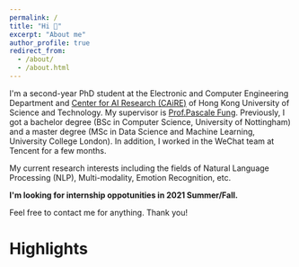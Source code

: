 ```yaml
---
permalink: /
title: "Hi 🤗"
excerpt: "About me"
author_profile: true
redirect_from:
  - /about/
  - /about.html
---
```


I'm a second-year PhD student at the Electronic and Computer Engineering Department and [Center for AI Research (CAiRE)](https://caire.ust.hk/) of Hong Kong University of Science and Technology. My supervisor is [Prof.Pascale Fung](https://pascale.home.ece.ust.hk). Previously, I got a bachelor degree (BSc in Computer Science, University of Nottingham) and a master degree (MSc in Data Science and Machine Learning, University College London). In addition, I worked in the WeChat team at Tencent for a few months.

My current research interests including the fields of Natural Language Processing (NLP), Multi-modality, Emotion Recognition, etc.

**I'm looking for internship oppotunities in 2021 Summer/Fall.**

Feel free to contact me for anything. Thank you!

Highlights
======
